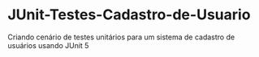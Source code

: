 # JUnit-Testes-Cadastro-de-Usuario
 Criando cenário de testes unitários para um sistema de cadastro de usuários usando JUnit 5
